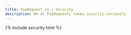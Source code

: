 ```yaml
---
title: PayRequest.io | Security
description: We at PayRequests takes security seriously
---
```


{% include security.html %}